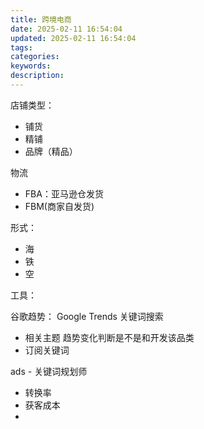 ```yaml
---
title: 跨境电商
date: 2025-02-11 16:54:04
updated: 2025-02-11 16:54:04
tags:
categories:
keywords:
description:
---
```

店铺类型：
- 铺货
- 精铺
- 品牌（精品）

物流
- FBA：亚马逊仓发货
- FBM(商家自发货)

形式：
- 海
- 铁
- 空
 

工具：

谷歌趋势： Google Trends  关键词搜索 
-  相关主题  趋势变化判断是不是和开发该品类
-  订阅关键词

ads - 关键词规划师 

- 转换率
- 获客成本
- 
